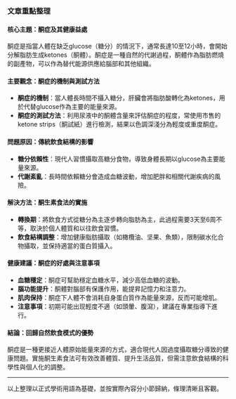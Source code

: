 ### 文章重點整理

#### 核心主題：酮症及其健康益處  
酮症是指當人體在缺乏glucose（糖分）的情況下，通常長達10至12小時，會開始分解脂肪生成ketones（酮體）。酮症是一種自然的代謝過程，酮體作為脂肪燃燒的副產物，可以作為替代能源供應給腦部和其他組織。

#### 主要觀念：酮症的機制與測試方法  
- **酮症的機制**：當人體長時間不攝入糖分，肝臟會將脂肪酸轉化為ketones，用於代替glucose作為主要的能量來源。  
- **酮症的測試方法**：利用尿液中的酮體含量來評估酮症的程度，常使用市售的ketone strips（酮試紙）進行檢測，結果以色調深淺分為輕度或重度酮症。

#### 問題原因：傳統飲食結構的影響  
- **糖分依賴性**：現代人習慣攝取高糖分食物，導致身體長期以glucose為主要能量來源。  
- **代謝紊亂**：長時間依賴糖分會造成血糖波動，增加肥胖和相關代謝疾病的風險。

#### 解決方法：酮生素食法的實施  
- **轉換期**：將飲食方式從糖分為主逐步轉向脂肪為主，此過程需要3天至6周不等，取決於個人體質和以往飲食習慣。  
- **飲食結構調整**：增加健康脂肪攝取（如橄欖油、坚果、魚類），限制碳水化合物攝取，並保持適當的蛋白質攝入。

#### 健康建議：酮症的好處與注意事項  
- **血糖穩定**：酮症可幫助穩定血糖水平，減少高低血糖的波動。  
- **腦功能提升**：酮體對腦部有保護作用，能提昇記憶力和注意力。  
- **肌肉保持**：酮症下人體不會消耗自身蛋白質作為能量來源，反而可能增肌。  
- **注意事項**：初期可能出现輕度不適（如頭暈、腹瀉），建議在專業指導下進行。

#### 結論：回歸自然飲食模式的優勢  
酮症是一種更接近人體原始能量來源的方式，適合現代人因過度攝取糖分導致的健康問題。實施酮生素食法可有效改善體質、提升生活品質，但需注意飲食結構的科學性與個人化的調整。

---

以上整理以正式學術用語為基礎，並按實際內容分小節歸納，條理清晰且客觀。